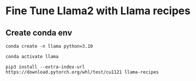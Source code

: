# Fine Tune Llama2 with Llama recipes

## Create conda env

```
conda create -n llama python=3.10

conda activate llama

pip3 install --extra-index-url https://download.pytorch.org/whl/test/cu1121 llama-recipes

```
